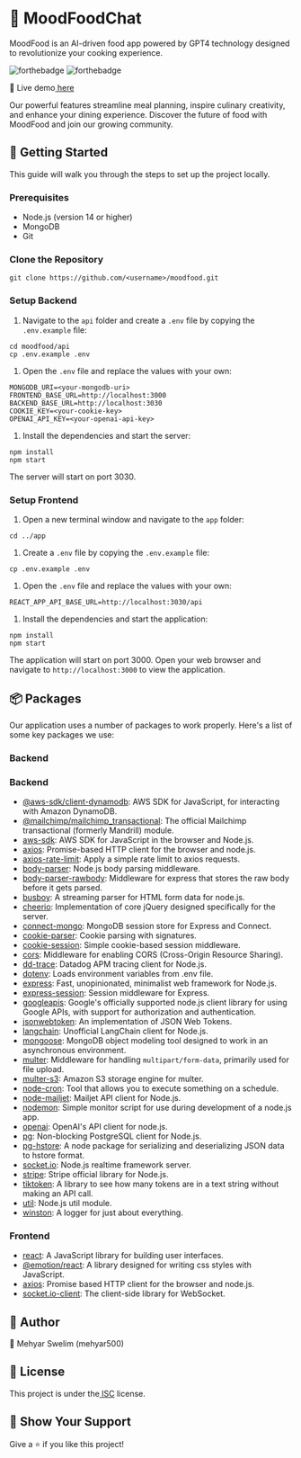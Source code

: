 
# **🍔 MoodFoodChat**

MoodFood is an AI-driven food app powered by GPT4 technology designed to revolutionize your cooking experience.

![forthebadge](https://forthebadge.com/images/badges/built-with-love.svg) 
![forthebadge](https://forthebadge.com/images/badges/made-with-javascript.svg)

🔴 Live demo[ here](https://moodfood.app/)

Our powerful features streamline meal planning, inspire culinary creativity, and enhance your dining experience. Discover the future of food with MoodFood and join our growing community.


## **🚀 Getting Started**
This guide will walk you through the steps to set up the project locally.


### **Prerequisites**
* Node.js (version 14 or higher)
* MongoDB
* Git


### **Clone the Repository**
```
git clone https://github.com/<username>/moodfood.git
```



### **Setup Backend**
1. Navigate to the `api` folder and create a `.env` file by copying the `.env.example` file:

```
cd moodfood/api
cp .env.example .env

```



1. Open the `.env` file and replace the values with your own:

```
MONGODB_URI=<your-mongodb-uri>
FRONTEND_BASE_URL=http://localhost:3000
BACKEND_BASE_URL=http://localhost:3030
COOKIE_KEY=<your-cookie-key>
OPENAI_API_KEY=<your-openai-api-key>

```


1. Install the dependencies and start the server:

```
npm install
npm start
```


The server will start on port 3030.


### **Setup Frontend**
1. Open a new terminal window and navigate to the `app` folder:

```
cd ../app

```



1. Create a `.env` file by copying the `.env.example` file:


```
cp .env.example .env

```



1. Open the `.env` file and replace the values with your own:

```
REACT_APP_API_BASE_URL=http://localhost:3030/api

```



1. Install the dependencies and start the application:

```
npm install
npm start
```


The application will start on port 3000. Open your web browser and navigate to `http://localhost:3000` to view the application.


## **📦 Packages**

Our application uses a number of packages to work properly. Here's a list of some key packages we use:


### **Backend**

### Backend

* [@aws-sdk/client-dynamodb](https://www.npmjs.com/package/@aws-sdk/client-dynamodb): AWS SDK for JavaScript, for interacting with Amazon DynamoDB.
* [@mailchimp/mailchimp_transactional](https://www.npmjs.com/package/@mailchimp/mailchimp_transactional): The official Mailchimp transactional (formerly Mandrill) module.
* [aws-sdk](https://www.npmjs.com/package/aws-sdk): AWS SDK for JavaScript in the browser and Node.js.
* [axios](https://www.npmjs.com/package/axios): Promise-based HTTP client for the browser and node.js.
* [axios-rate-limit](https://www.npmjs.com/package/axios-rate-limit): Apply a simple rate limit to axios requests.
* [body-parser](https://www.npmjs.com/package/body-parser): Node.js body parsing middleware.
* [body-parser-rawbody](https://www.npmjs.com/package/body-parser-rawbody): Middleware for express that stores the raw body before it gets parsed.
* [busboy](https://www.npmjs.com/package/busboy): A streaming parser for HTML form data for node.js.
* [cheerio](https://www.npmjs.com/package/cheerio): Implementation of core jQuery designed specifically for the server.
* [connect-mongo](https://www.npmjs.com/package/connect-mongo): MongoDB session store for Express and Connect.
* [cookie-parser](https://www.npmjs.com/package/cookie-parser): Cookie parsing with signatures.
* [cookie-session](https://www.npmjs.com/package/cookie-session): Simple cookie-based session middleware.
* [cors](https://www.npmjs.com/package/cors): Middleware for enabling CORS (Cross-Origin Resource Sharing).
* [dd-trace](https://www.npmjs.com/package/dd-trace): Datadog APM tracing client for Node.js.
* [dotenv](https://www.npmjs.com/package/dotenv): Loads environment variables from .env file.
* [express](https://www.npmjs.com/package/express): Fast, unopinionated, minimalist web framework for Node.js.
* [express-session](https://www.npmjs.com/package/express-session): Session middleware for Express.
* [googleapis](https://www.npmjs.com/package/googleapis): Google's officially supported node.js client library for using Google APIs, with support for authorization and authentication.
* [jsonwebtoken](https://www.npmjs.com/package/jsonwebtoken): An implementation of JSON Web Tokens.
* [langchain](https://www.npmjs.com/package/langchain): Unofficial LangChain client for Node.js.
* [mongoose](https://www.npmjs.com/package/mongoose): MongoDB object modeling tool designed to work in an asynchronous environment.
* [multer](https://www.npmjs.com/package/multer): Middleware for handling `multipart/form-data`, primarily used for file upload.
* [multer-s3](https://www.npmjs.com/package/multer-s3): Amazon S3 storage engine for multer.
* [node-cron](https://www.npmjs.com/package/node-cron): Tool that allows you to execute something on a schedule.
* [node-mailjet](https://www.npmjs.com/package/node-mailjet): Mailjet API client for Node.js.
* [nodemon](https://www.npmjs.com/package/nodemon): Simple monitor script for use during development of a node.js app.
* [openai](https://www.npmjs.com/package/openai): OpenAI's API client for node.js.
* [pg](https://www.npmjs.com/package/pg): Non-blocking PostgreSQL client for Node.js.
* [pg-hstore](https://www.npmjs.com/package/pg-hstore): A node package for serializing and deserializing JSON data to hstore format.
* [socket.io](https://www.npmjs.com/package/socket.io): Node.js realtime framework server.
* [stripe](https://www.npmjs.com/package/stripe): Stripe official library for Node.js.
* [tiktoken](https://www.npmjs.com/package/tiktoken): A library to see how many tokens are in a text string without making an API call.
* [util](https://www.npmjs.com/package/util): Node.js util module.
* [winston](https://www.npmjs.com/package/winston): A logger for just about everything.


### **Frontend**

* [react](https://www.npmjs.com/package/react): A JavaScript library for building user interfaces.
* [@emotion/react](https://www.npmjs.com/package/@emotion/react): A library designed for writing css styles with JavaScript.
* [axios](https://www.npmjs.com/package/axios): Promise based HTTP client for the browser and node.js.
* [socket.io-client](https://www.npmjs.com/package/socket.io-client): The client-side library for WebSocket.


## **👤 Author**

👤 Mehyar Swelim (mehyar500)


## **📝 License**

This project is under the[ ISC](https://opensource.org/licenses/ISC) license.


## **🤝 Show Your Support**

Give a ⭐️ if you like this project!